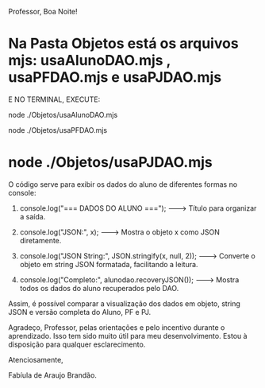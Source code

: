 Professor, Boa Noite!

Na Pasta Objetos está os arquivos mjs: usaAlunoDAO.mjs , usaPFDAO.mjs e usaPJDAO.mjs 
===================================================================================================================================================================
E NO TERMINAL, EXECUTE:

node ./Objetos/usaAlunoDAO.mjs 

node ./Objetos/usaPFDAO.mjs

node ./Objetos/usaPJDAO.mjs
===================================================================================================================================================================
O código serve para exibir os dados do aluno de diferentes formas no console:

1. console.log("=== DADOS DO ALUNO ==="); ---> Título para organizar a saída.

2. console.log("JSON:", x); ---> Mostra o objeto x como JSON diretamente.

3. console.log("JSON String:", JSON.stringify(x, null, 2)); ---> Converte o objeto em string JSON formatada, facilitando a leitura.

4. console.log("Completo:", alunodao.recoveryJSON()); ---> Mostra todos os dados do aluno recuperados pelo DAO.

Assim, é possível comparar a visualização dos dados em objeto, string JSON e versão completa do Aluno, PF e PJ.

Agradeço, Professor, pelas orientações e pelo incentivo durante o aprendizado. Isso tem sido muito útil para meu desenvolvimento. Estou à disposição para qualquer esclarecimento.

Atenciosamente,

Fabíula de Araujo Brandão. 
